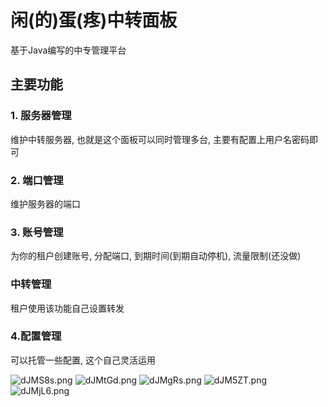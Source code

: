 # 闲(的)蛋(疼)中转面板
基于Java编写的中专管理平台

## 主要功能
### 1. 服务器管理
维护中转服务器, 也就是这个面板可以同时管理多台, 主要有配置上用户名密码即可

### 2. 端口管理
维护服务器的端口

### 3. 账号管理
为你的租户创建账号, 分配端口, 到期时间(到期自动停机), 流量限制(还没做)

### 中转管理
租户使用该功能自己设置转发

### 4.配置管理
可以托管一些配置, 这个自己灵活运用

![dJMS8s.png](https://s1.ax1x.com/2020/08/20/dJMS8s.png)
![dJMtGd.png](https://s1.ax1x.com/2020/08/20/dJMtGd.png)
![dJMgRs.png](https://s1.ax1x.com/2020/08/20/dJMgRs.png)
![dJM5ZT.png](https://s1.ax1x.com/2020/08/20/dJM5ZT.png)
![dJMjL6.png](https://s1.ax1x.com/2020/08/20/dJMjL6.png)
